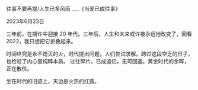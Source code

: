 往事不要再提/人生已多风雨
___《当爱已成往事》

2023年6月23日


三年前，在期许中迎接 20 年代。三年后，人生和未来或许被永远地改变了。回看 2022，我只想把它折叠起来。

时间终究是永不熄灭的火，时代提出问题，人们尝试求解。跨过这段空乏的日子，也检验了内心里纯粹本质。
过往碎片，已成追忆，无可回返。黄金时代的余晖，正在散佚。

坐在时代的旧迹上，天边是火热的红霞。
